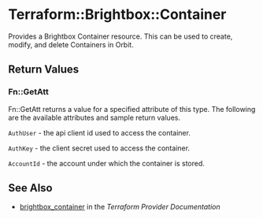 # Terraform::Brightbox::Container

Provides a Brightbox Container resource. This can be used to create,
modify, and delete Containers in Orbit.

## Return Values

### Fn::GetAtt

Fn::GetAtt returns a value for a specified attribute of this type. The following are the available attributes and sample return values.

`AuthUser` - the api client id used to access the container.

`AuthKey` - the client secret used to access the container.

`AccountId` - the account under which the container is stored.

## See Also

* [brightbox_container](https://www.terraform.io/docs/providers/brightbox/r/container.html) in the _Terraform Provider Documentation_